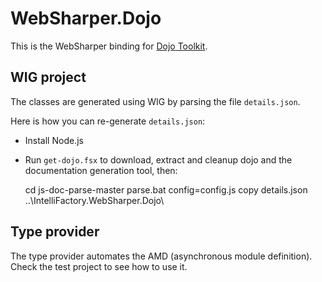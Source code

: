 # WebSharper.Dojo

This is the WebSharper binding for [Dojo Toolkit](http://dojotoolkit.org/).

## WIG project

The classes are generated using WIG by parsing the file `details.json`.

Here is how you can re-generate `details.json`:

* Install Node.js

* Run `get-dojo.fsx` to download, extract and cleanup dojo and the
  documentation generation tool, then:

    cd js-doc-parse-master
    parse.bat config=config.js
    copy details.json ..\IntelliFactory.WebSharper.Dojo\

## Type provider

The type provider automates the AMD (asynchronous module definition). Check the
test project to see how to use it.